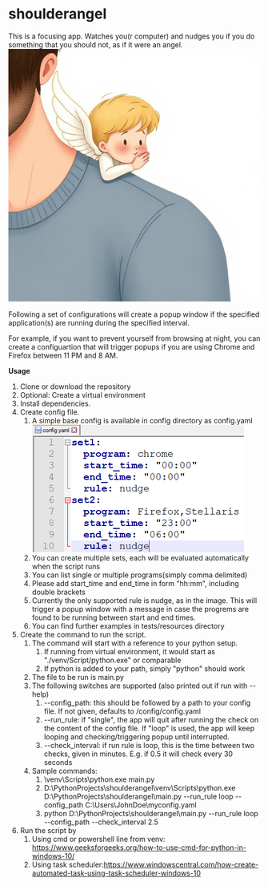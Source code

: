 # shoulderangel
This is a focusing app. Watches you(r computer) and nudges you if you do something that you should not, as if it were an angel.
![Alt text](/images/sa1.png)

Following a set of configurations will create a popup window if the specified application(s) are running during the specified interval.

For example, if you want to prevent yourself from browsing at night, you can create a configuartion that will trigger popups if you are using Chrome and Firefox between 11 PM and 8 AM.

**Usage**
1. Clone or download the repository
2. Optional: Create a virtual environment
3. Install dependencies.
4. Create config file.
   1. A simple base config is available in config directory as config.yaml
   ![Alt text](/images/config_example_1.png)
   2. You can create multiple sets, each will be evaluated automatically when the script runs
   3. You can list single or multiple programs(simply comma delimited)
   4. Please add start_time and end_time in form "hh:mm", including double brackets
   5. Currently the only supported rule is nudge, as in the image. This will trigger a popup window with a message in case the progrems are found to be running between start and end times.
   6. You can find further examples in tests/resources directory
5. Create the command to run the script.
   1. The command will start with a reference to your python setup.
      1. If running from virtual environment, it would start as "./venv/Script/python.exe" or comparable
      2. If python is added to your path, simply "python" should work
   2. The file to be run is main.py
   3. The following switches are supported (also printed out if run with --help)
      1. --config_path: this should be followed by a path to your config file. If not given, defaults to /config/config.yaml
      2. --run_rule: if "single", the app will quit after running the check on the content of the config file. If "loop" is used, the app will keep looping and checking/triggering popup until interrupted.
      3. --check_interval: if run rule is loop, this is the time between two checks, given in minutes. E.g. if 0.5 it will check every 30 seconds
   4. Sample commands:
      1. \venv\Scripts\python.exe main.py
      2. D:\PythonProjects\shoulderangel\venv\Scripts\python.exe D:\PythonProjects\shoulderangel\main.py --run_rule loop --config_path C:\Users\JohnDoe\myconfig.yaml
      3. python D:\PythonProjects\shoulderangel\main.py --run_rule loop --config_path --check_interval 2.5
6. Run the script by
   1. Using cmd or powershell line from venv:
   https://www.geeksforgeeks.org/how-to-use-cmd-for-python-in-windows-10/
   2. Using task scheduler:https://www.windowscentral.com/how-create-automated-task-using-task-scheduler-windows-10
